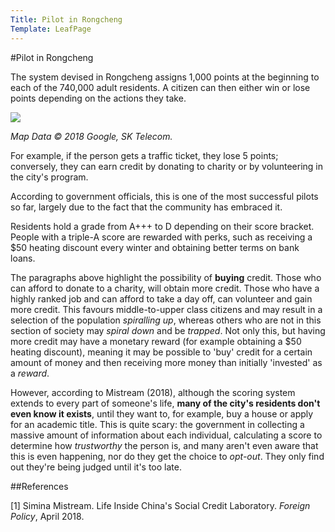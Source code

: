```yaml
---
Title: Pilot in Rongcheng
Template: LeafPage
---
```


#Pilot in Rongcheng

The system devised in Rongcheng assigns 1,000 points at the beginning to each of the 740,000 adult residents. A citizen can then either win or lose points depending on the actions they take. 

<p>
    <img src="http://cueimps.soc.srcf.net/course/media/Rongcheng.png" Map of Rongcheng>
</p>
<p>
    <em>Map Data © 2018 Google, SK Telecom.</em>
</p>

For example, if the person gets a traffic ticket, they lose 5 points; conversely, they can earn credit by donating to charity or by volunteering in the city's program. 

According to government officials, this is one of the most successful pilots so far, largely due to the fact that the community has embraced it. 

Residents hold a grade from A+++ to D depending on their score bracket. People with a triple-A score are rewarded with perks, such as receiving a \$50 heating discount every winter and obtaining better terms on bank loans. 


The paragraphs above highlight the possibility of **buying** credit. Those who can afford to donate to a charity, will obtain more credit. Those who have a highly ranked job and can afford to take a day off, can volunteer and gain more credit. This favours middle-to-upper class citizens and may result in a selection of the population *spiralling up*, whereas others who are not in this section of society may *spiral down* and be *trapped*. Not only this, but having more credit may have a monetary reward (for example obtaining a \$50 heating discount), meaning it may be possible to 'buy' credit for a certain amount of money and then receiving more money than initially 'invested' as a  *reward*. 

However, according to Mistream (2018), although the scoring system extends to every part of someone's life, **many of the city's residents don't even know it exists**, until they want to, for example, buy a house or apply for an academic title.
This is quite scary: the government in collecting a massive amount of information about each individual, calculating a score to determine how *trustworthy* the person is, and many aren't even aware that this is even happening, nor do they get the choice to *opt-out*. They only find out they're being judged until it's too late.

##References

[1] Simina Mistream. Life Inside China's Social Credit Laboratory. *Foreign Policy*, April 2018. 
